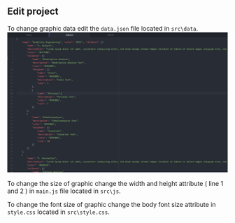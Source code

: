 ## Edit project
To change graphic data edit the `data.json` file located in `src\data`.
![Running project](https://github.com/19JeHe92/HIWI_Interaktive_Grafik/blob/master/howto/img/data_json.JPG)

To change the size of graphic change the width and height attribute ( line 1 and 2 ) in `main.js` file located in `src\js`.

To change the font size of graphic change the body font size attribute in `style.css` located in `src\style.css`.
